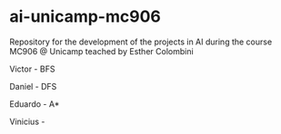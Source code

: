 # ai-unicamp-mc906
Repository for the development of the projects in AI during the course MC906 @ Unicamp teached by Esther Colombini

Victor - BFS

Daniel - DFS

Eduardo - A*

Vinicius - 
